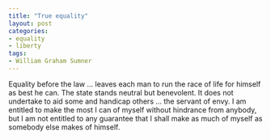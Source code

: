 ```yaml
---
title: "True equality"
layout: post
categories:
- equality
- liberty
tags:
- William Graham Sumner
---
```


Equality before the law ... leaves each man to run the race of life for himself as best he can. The state stands neutral but benevolent. It does not undertake to aid some and handicap others ... the servant of envy. I am entitled to make the most I can of myself without hindrance from anybody, but I am not entitled to any guarantee that I shall make as much of myself as somebody else makes of himself.